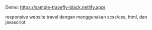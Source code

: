 Demo: https://sample-travefly-black.netlify.app/

responsive website travel dengan menggunakan scss/css, html, dan javascript


